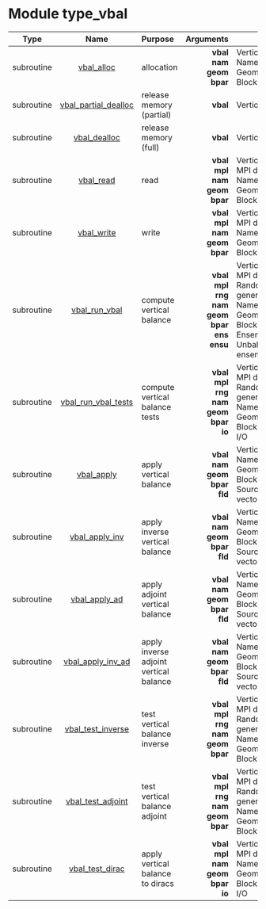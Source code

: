 # Module type_vbal

| Type | Name | Purpose | Arguments |     | Type | Intent |
| :--: | :--: | :------ | ----: | :-------- | :--: | :----: |
| subroutine | [vbal_alloc](https://github.com/JCSDA/saber/tree/develop/src/saber/bump/type_vbal.F90#L69) | allocation | **vbal**<br>**nam**<br>**geom**<br>**bpar** |  Vertical balance<br> Namelist<br> Geometry<br> Block parameters | class(vbal_type)<br>type(nam_type)<br>type(geom_type)<br>type(bpar_type) | inout<br>in<br>in<br>in |
| subroutine | [vbal_partial_dealloc](https://github.com/JCSDA/saber/tree/develop/src/saber/bump/type_vbal.F90#L101) | release memory (partial) | **vbal** |  Vertical balance | class(vbal_type) | inout |
| subroutine | [vbal_dealloc](https://github.com/JCSDA/saber/tree/develop/src/saber/bump/type_vbal.F90#L126) | release memory (full) | **vbal** |  Vertical balance | class(vbal_type) | inout |
| subroutine | [vbal_read](https://github.com/JCSDA/saber/tree/develop/src/saber/bump/type_vbal.F90#L162) | read | **vbal**<br>**mpl**<br>**nam**<br>**geom**<br>**bpar** |  Vertical balance<br> MPI data<br> Namelist<br> Geometry<br> Block parameters | class(vbal_type)<br>type(mpl_type)<br>type(nam_type)<br>type(geom_type)<br>type(bpar_type) | inout<br>inout<br>in<br>in<br>in |
| subroutine | [vbal_write](https://github.com/JCSDA/saber/tree/develop/src/saber/bump/type_vbal.F90#L233) | write | **vbal**<br>**mpl**<br>**nam**<br>**geom**<br>**bpar** |  Vertical balance<br> MPI data<br> Namelist<br> Geometry<br> Block parameters | class(vbal_type)<br>type(mpl_type)<br>type(nam_type)<br>type(geom_type)<br>type(bpar_type) | inout<br>inout<br>in<br>in<br>in |
| subroutine | [vbal_run_vbal](https://github.com/JCSDA/saber/tree/develop/src/saber/bump/type_vbal.F90#L316) | compute vertical balance | **vbal**<br>**mpl**<br>**rng**<br>**nam**<br>**geom**<br>**bpar**<br>**ens**<br>**ensu** |  Vertical balance<br> MPI data<br> Random number generator<br> Namelist<br> Geometry<br> Block parameters<br> Ensemble<br> Unbalanced ensemble | class(vbal_type)<br>type(mpl_type)<br>type(rng_type)<br>type(nam_type)<br>type(geom_type)<br>type(bpar_type)<br>type(ens_type)<br>type(ens_type) | inout<br>inout<br>inout<br>inout<br>in<br>in<br>inout<br>inout |
| subroutine | [vbal_run_vbal_tests](https://github.com/JCSDA/saber/tree/develop/src/saber/bump/type_vbal.F90#L447) | compute vertical balance tests | **vbal**<br>**mpl**<br>**rng**<br>**nam**<br>**geom**<br>**bpar**<br>**io** |  Vertical balance<br> MPI data<br> Random number generator<br> Namelist<br> Geometry<br> Block parameters<br> I/O | class(vbal_type)<br>type(mpl_type)<br>type(rng_type)<br>type(nam_type)<br>type(geom_type)<br>type(bpar_type)<br>type(io_type) | inout<br>inout<br>inout<br>inout<br>in<br>in<br>in |
| subroutine | [vbal_apply](https://github.com/JCSDA/saber/tree/develop/src/saber/bump/type_vbal.F90#L479) | apply vertical balance | **vbal**<br>**nam**<br>**geom**<br>**bpar**<br>**fld** |  Vertical balance<br> Namelist<br> Geometry<br> Block parameters<br> Source/destination vector | class(vbal_type)<br>type(nam_type)<br>type(geom_type)<br>type(bpar_type)<br>real(kind_real) | in<br>in<br>in<br>in<br>inout |
| subroutine | [vbal_apply_inv](https://github.com/JCSDA/saber/tree/develop/src/saber/bump/type_vbal.F90#L517) | apply inverse vertical balance | **vbal**<br>**nam**<br>**geom**<br>**bpar**<br>**fld** |  Vertical balance<br> Namelist<br> Geometry<br> Block parameters<br> Source/destination vector | class(vbal_type)<br>type(nam_type)<br>type(geom_type)<br>type(bpar_type)<br>real(kind_real) | in<br>in<br>in<br>in<br>inout |
| subroutine | [vbal_apply_ad](https://github.com/JCSDA/saber/tree/develop/src/saber/bump/type_vbal.F90#L555) | apply adjoint vertical balance | **vbal**<br>**nam**<br>**geom**<br>**bpar**<br>**fld** |  Vertical balance<br> Namelist<br> Geometry<br> Block parameters<br> Source/destination vector | class(vbal_type)<br>type(nam_type)<br>type(geom_type)<br>type(bpar_type)<br>real(kind_real) | in<br>in<br>in<br>in<br>inout |
| subroutine | [vbal_apply_inv_ad](https://github.com/JCSDA/saber/tree/develop/src/saber/bump/type_vbal.F90#L593) | apply inverse adjoint vertical balance | **vbal**<br>**nam**<br>**geom**<br>**bpar**<br>**fld** |  Vertical balance<br> Namelist<br> Geometry<br> Block parameters<br> Source/destination vector | class(vbal_type)<br>type(nam_type)<br>type(geom_type)<br>type(bpar_type)<br>real(kind_real) | in<br>in<br>in<br>in<br>inout |
| subroutine | [vbal_test_inverse](https://github.com/JCSDA/saber/tree/develop/src/saber/bump/type_vbal.F90#L632) | test vertical balance inverse | **vbal**<br>**mpl**<br>**rng**<br>**nam**<br>**geom**<br>**bpar** |  Vertical balance<br> MPI data<br> Random number generator<br> Namelist<br> Geometry<br> Block parameters | class(vbal_type)<br>type(mpl_type)<br>type(rng_type)<br>type(nam_type)<br>type(geom_type)<br>type(bpar_type) | in<br>inout<br>inout<br>in<br>in<br>in |
| subroutine | [vbal_test_adjoint](https://github.com/JCSDA/saber/tree/develop/src/saber/bump/type_vbal.F90#L693) | test vertical balance adjoint | **vbal**<br>**mpl**<br>**rng**<br>**nam**<br>**geom**<br>**bpar** |  Vertical balance<br> MPI data<br> Random number generator<br> Namelist<br> Geometry<br> Block parameters | class(vbal_type)<br>type(mpl_type)<br>type(rng_type)<br>type(nam_type)<br>type(geom_type)<br>type(bpar_type) | in<br>inout<br>inout<br>in<br>in<br>in |
| subroutine | [vbal_test_dirac](https://github.com/JCSDA/saber/tree/develop/src/saber/bump/type_vbal.F90#L764) | apply vertical balance to diracs | **vbal**<br>**mpl**<br>**nam**<br>**geom**<br>**bpar**<br>**io** |  Vertical balance<br> MPI data<br> Namelist<br> Geometry<br> Block parameters<br> I/O | class(vbal_type)<br>type(mpl_type)<br>type(nam_type)<br>type(geom_type)<br>type(bpar_type)<br>type(io_type) | in<br>inout<br>in<br>in<br>in<br>in |
